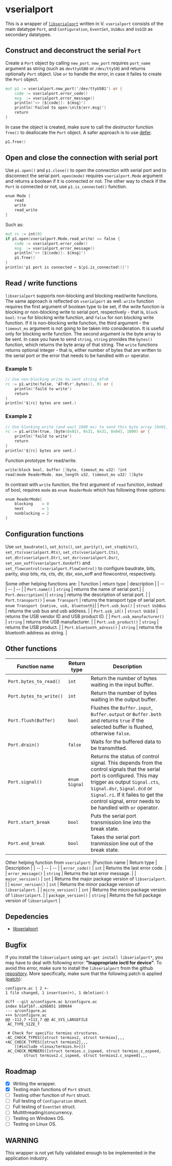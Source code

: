 # vserialport
This is a wrapper of [`libserialport`](https://sigrok.org/wiki/Libserialport) written in V. `vserialport` consists of the main datatype `Port`, and `Configuration`, `EventSet`, `UsbBus` and `UsbID` as secondary datatypes.


## Construct and deconstruct the serial `Port`
Create a `Port` object by calling `new_port`. `new_port` requires `port_name` argument as string (such as `devttyUSB0` or `/dev/ttyS0`) and returns optionally `Port` object. Use `or` to handle the error, in case it failes to create the `Port` object.
```V
mut p1 := vserialport.new_port('/dev/ttyUSB1') or {
	code := vserialport.error_code()
	msg  := vserialport.error_message()
	println('>> [${code}]: ${msg}')
	println('Failed to open:\n\t${err.msg}')
	return
}
```
In case the object is created, make sure to call the *destructor* function `free()` to deallocate the `Port` object. A safer approach is to use [defer](https://github.com/vlang/v/blob/master/doc/docs.md#defer).
```V
p1.free()
```

## Open and close the connection with serial port
Use `p1.open()` and `p1.close()` to open the connection with serial port and to disconnect the serial port. `open(mode)` requires `vserialport.Mode` argument and returns a boolean if it is connected or not. The other way to check if the `Port` is connected or not, use `p1.is_connected()` function.
```v
enum Mode {
	read
	write
	read_write
}
```
Such as:
```v
mut rc := int(0)
if p1.open(vserialport.Mode.read_write) == false {
	code := vserialport.error_code()
	msg  := vserialport.error_message()
	println('>> [${code}]: ${msg}')
	p1.free()
}
println('p1 port is connected = ${p1.is_connected()}')
```

## Read / write functions
`libserialport` supports non-blocking and blocking read/write functions. The same approach is reflected on `vserialport` as well. `write` function requires the first argument of boolean type to be set, if the write function is blocking or non-blocking write to serial port, respectively - that is, `block bool`: `true` for blocking write function, and `false` for non blocking write function. If it is non-blocking write function, the third argument - the `timeout_ms` argument is not going to be taken into consideration. It is useful only for blocking write function. The second argument is the byte array to be sent. In case you have to send `string`, `string` provides the `bytes()` function, which returns the byte array of that string. The `write` functions returns optional integer - that is, either number of bytes that are written to the serial port or the error that needs to be handled with `or` operator.

### Example 1:
```v
// Use non-blocking write to sent string AT+R
rc := p1.write(false, 'AT+R\r'.bytes(), 0) or {
	println('faild to write')
	return
}
println('${rc} bytes are sent.)
```
### Example 2
```v
// Use blocking write (and wait 1000 ms) to send this byte array [0x01, 0x31, 0x31, 0x04]
rc := p1.write(true, [byte(0x01), 0x31, 0x31, 0x04], 1000) or {
	println('faild to write')
	return
}
println('${rc} bytes are sent.)
```

Function prototype for read/write.
```v
write(block bool, buffer []byte, timeout_ms u32) ?int
read(mode ReaderMode, max_length u32, timeout_ms u32) []byte
```
In contrast with `write` function, the first argument of `read` function, instead of bool, requires `mode` as `enum ReaderMode` which has following three options:
```v
enum ReaderMode{
	blocking    = 0
	next        = 1
	nonblocking = 2
}
```


## Configuration functions
Use `set_baudrate()`, `set_bits()`, `set_parity()`, `set_stopbits()`, `set_rts(vserialport.Rts)`, `set_cts(vserialport.Cts)`, `set_dtr(vserialport.Dtr)`, `set_dsr(vserialport.Dsr)`, `set_xon_xoff(vserialport.XonXoff)` and `set_flowcontrol(vserialport.FlowControl)` to configure baudrate, bits, parity, stop bits, rts, cts, dtr, dsr, xon_xoff and flowcontrol, respectively.

Some other helping functions are: 
| function | return type | description |
| -- | -- | -- |
| `Port.name()` | `string` | returns the name of serial port.|
| `Port.description()`| `string` | returns the description of serial port. |
| `Port.transport()` | `enum Transport` | returns the transport type of serial port. `enum Transport {native, usb, bluetooth}`|
| `Port.usb_bus()` | `struct UsbBus` | returns the usb bus and usb address. |
| `Port.usb_id()` | `struct UsbId` | returns the USB vendor ID and USB product ID. |
| `Port.usb_manufacturer()` | `string` | returns the USB manufacturer. |
| `Port.usb_product()` | `string` | returns the USB product. |
| `Port.bluetooth_adress()` | `string` | returns the bluetooth address as string. |

## Other functions
|Function name | Return type | Description |
| -- | -- | -- |
| `Port.bytes_to_read()` | `int` | Return the number of bytes waiting in the input buffer. |
| `Port.bytes_to_write()` | `int` |  Return the number of bytes waiting in the output buffer. |
| `Port.flush(Buffer)` | `bool` | Flushes the `Buffer.input`, `Buffer.output` or `Buffer.both` and returns `true` if the selected buffer is flushed, otherwise `false`.|
| `Port.drain()` | `false` | Waits for the buffered data to be transmitted. | 
| `Port.signal()` | `enum Signal` | Returns the status of control signal. This depends from the control signals that the serial port is configured. This may trigger as output `Signal.cts`, `Signal.dsr`, `Signal.dcd` or `Signal.ri`. If it failes to get the control signal, error needs to be handled with `or` operator.|
| `Port.start_break` | `bool` | Puts the serial port transmission line into the break state. |
| `Port.end_break` | `bool` | Takes the serial port tranmission line out of the break state. |

Other helping function from `vserialport`:
|Function name | Return type | Description |
| -- | -- | -- |
| `error_code()` | `int` | Returns the last error code. |
| `error_message()` | `string` | Returns the last error message. |
| `major_version()` | `int` | Returns the major package version of `libserialport`. |
| `minor_version()` | `int` | Returns the minor package version of `libserialport`. |
| `micro_version()` | `int` | Returns the micro package version of `libserialport`. |
| `package_version()` | `string` | Returns the full package version of `libserialport` |

## Depedencies
- [libserialport](https://github.com/sigrokproject/libserialport)
## Bugfix
If you install the `libserialport` using `apt-get install libserialport*`, you may have to deal with following error: **"Inappropriate ioctl for device"**. To avoid this error, make sure to install the `libserialport` from the github [repository](https://github.com/sigrokproject/libserialport). More specifically, make sure that the following patch is applied ([patch](https://sigrok.org/bugzilla/attachment.cgi?id=733)):
```
configure.ac | 2 +-
1 file changed, 1 insertion(+), 1 deletion(-)

diff --git a/configure.ac b/configure.ac
index b1af16f..a26b851 100644
--- a/configure.ac
+++ b/configure.ac
@@ -112,7 +112,7 @@ AC_SYS_LARGEFILE
 AC_TYPE_SIZE_T
 
 # Check for specific termios structures.
-AC_CHECK_TYPES([struct termios2, struct termiox],,,
+AC_CHECK_TYPES([struct termios2],,,
 	[[#include <linux/termios.h>]])
 AC_CHECK_MEMBERS([struct termios.c_ispeed, struct termios.c_ospeed,
 		struct termios2.c_ispeed, struct termios2.c_ospeed],,,
```

## Roadmap
- [x] Writing the wrapper.
- [x] Testing main functions of `Port` struct.
- [ ] Testing other function of `Port` struct.
- [ ] Full testing of `Configuration` struct.
- [ ] Full testing of `EventSet` struct.
- [ ] Multithreading/concurrency.
- [ ] Testing on Windows OS.
- [ ] Testing on Linux OS.

## WARNING
This wrapper is not yet fully validated enough to be implemented in the application industry. 

